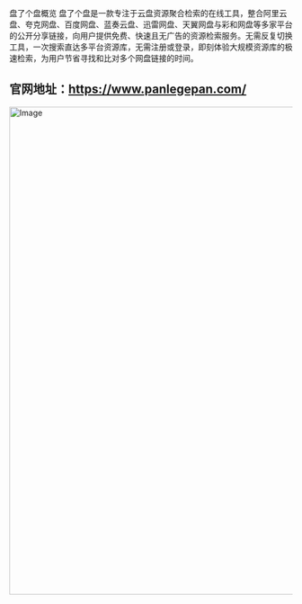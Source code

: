 盘了个盘概览
盘了个盘是一款专注于云盘资源聚合检索的在线工具，整合阿里云盘、夸克网盘、百度网盘、蓝奏云盘、迅雷网盘、天翼网盘与彩和网盘等多家平台的公开分享链接，向用户提供免费、快速且无广告的资源检索服务。无需反复切换工具，一次搜索直达多平台资源库，无需注册或登录，即刻体验大规模资源库的极速检索，为用户节省寻找和比对多个网盘链接的时间。


## 官网地址：https://www.panlegepan.com/

<img width="1418" height="867" alt="Image" src="https://github.com/user-attachments/assets/707c28bb-1d0e-4fd6-afa6-b5d9058fbc25" />
